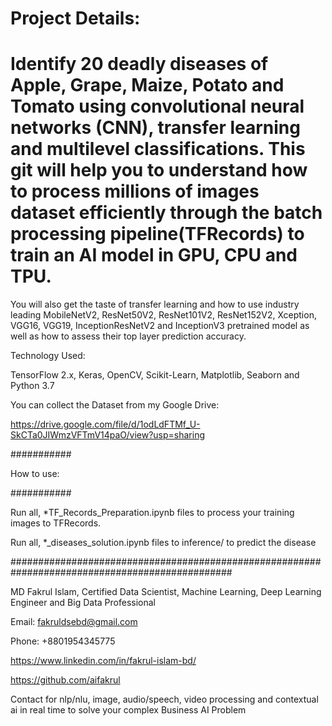 # Project Details:

# Identify 20 deadly diseases of Apple, Grape, Maize, Potato and Tomato using convolutional neural networks (CNN), transfer learning and multilevel classifications. This git will help you to understand how to process millions of images dataset efficiently through the batch processing pipeline(TFRecords) to train an AI model in GPU, CPU and TPU.

You will also get the taste of transfer learning and how to use  industry leading MobileNetV2, ResNet50V2, ResNet101V2, ResNet152V2, Xception, VGG16, VGG19, InceptionResNetV2 and InceptionV3 pretrained model as well as how to assess their top layer prediction accuracy.
   
Technology Used:

TensorFlow 2.x, Keras, OpenCV, Scikit-Learn, Matplotlib, Seaborn and Python 3.7

You can collect the Dataset from my Google Drive:

https://drive.google.com/file/d/1odLdFTMf_U-SkCTa0JIWmzVFTmV14paO/view?usp=sharing

###########

How to use:

###########

Run all, *TF_Records_Preparation.ipynb files to process your training images to TFRecords.

Run all, *_diseases_solution.ipynb files to inference/ to predict the disease
  

################################################################################################

MD Fakrul Islam, Certified Data Scientist, Machine Learning, Deep Learning Engineer and Big Data Professional

Email: fakruldsebd@gmail.com

Phone: +8801954345775

https://www.linkedin.com/in/fakrul-islam-bd/

https://github.com/aifakrul

Contact for nlp/nlu, image, audio/speech, video processing and contextual ai in real time to solve your complex Business AI Problem
